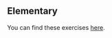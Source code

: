 <h2>Elementary</h2>


You can find these exercises [here](https://adriann.github.io/programming_problems.html).
